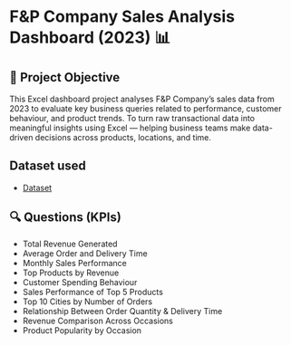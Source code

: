 # F&P Company Sales Analysis Dashboard (2023) 📊

## 🎯 Project Objective
This Excel dashboard project analyses F&P Company’s sales data from 2023 to evaluate key business queries related to performance, customer behaviour, and product trends.
To turn raw transactional data into meaningful insights using Excel — helping business teams make data-driven decisions across products, locations, and time.

## Dataset used
- <a href="https://github.com/Raghunath-analytics/Data-Analysis-Dashboard-/blob/main/F%26P_Sales_%20Dashboard.xlsx">Dataset</a>

## 🔍 Questions (KPIs)

-	Total Revenue Generated
-	Average Order and Delivery Time
-	Monthly Sales Performance
-	Top Products by Revenue
-	Customer Spending Behaviour
-	Sales Performance of Top 5 Products
-	Top 10 Cities by Number of Orders
-	Relationship Between Order Quantity & Delivery Time
-	Revenue Comparison Across Occasions
-	Product Popularity by Occasion
